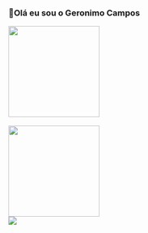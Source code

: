 ### 👋Olá eu sou o Geronimo Campos
  <a href="https://github.com/geronimo-santos">
    
  <img height="180em" src="https://github-readme-stats.vercel.app/api?username=geronimo-santos&show_icons=true&theme=highcontrast&include_all_commits=true&count_private=true"/>
 <br><br>
    
 <img height="180em" src="https://github-readme-stats.vercel.app/api/top-langs/?username=geronimo-santos&layout=&langs_=7&theme=highcontrast"/>
 <br>
  <img src='https://img.shields.io/badge/Discord-7289DA?style=for-the-badge&logo=discord&logoColor=white'/>

